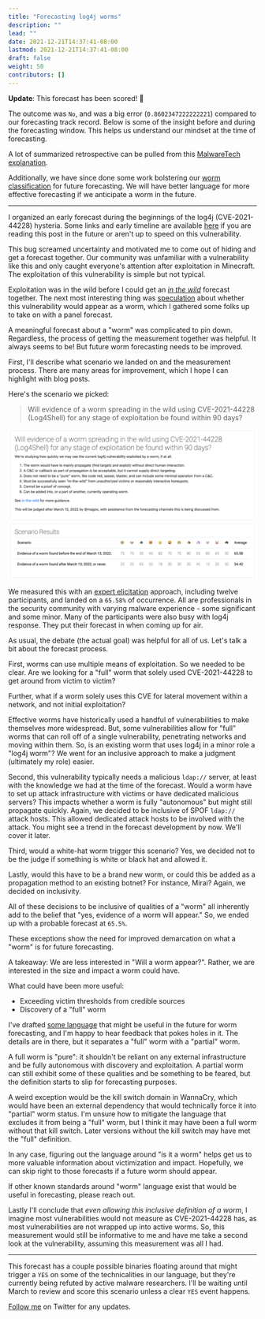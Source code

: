 ```yaml
---
title: "Forecasting log4j worms"
description: ""
lead: ""
date: 2021-12-21T14:37:41-08:00
lastmod: 2021-12-21T14:37:41-08:00
draft: false
weight: 50
contributors: []
---
```


**Update**: This forecast has been scored! 🎉

The outcome was `No`, and was a big error (`0.8602347222222221`) compared to our forecasting track record. Below is some of the insight before and during the forecasting window. This helps us understand our mindset at the time of forecasting.

A lot of summarized retrospective can be pulled from this [MalwareTech explanation](https://twitter.com/MalwareTechBlog/status/1476817703432175616).

Additionally, we have since done some work bolstering our [worm classification](https://magoo.github.io/risk-measurement/in-the-wild/#an-in-the-wild-worm) for future forecasting. We will have better language for more effective forecasting if we anticipate a worm in the future.

***

I organized an early forecast during the beginnings of the log4j (CVE-2021-44228) hysteria. Some links and early timeline are available [here](https://magoo.github.io/incident-tracking/2021-12-09-log4j) if you are reading this post in the future or aren't up to speed on this vulnerability.

This bug screamed uncertainty and motivated me to come out of hiding and get a forecast together. Our community was unfamiliar with a vulnerability like this and only caught everyone's attention after exploitation in Minecraft. The exploitation of this vulnerability is simple but not typical. 

Exploitation was in the wild before I could get an _[in the wild](https://magoo.medium.com/forecasting-bluekeep-5c25a8d5d681)_ forecast together. The next most interesting thing was [speculation](https://twitter.com/Laughing_Mantis/status/1470165580736987137) about whether this vulnerability would appear as a worm, which I gathered some folks up to take on with a panel forecast.

A meaningful forecast about a "worm" was complicated to pin down. Regardless, the process of getting the measurement together was helpful. It always seems to be! But future worm forecasting needs to be improved.

First, I'll describe what scenario we landed on and the measurement process. There are many areas for improvement, which I hope I can highlight with blog posts.  

Here's the scenario we picked:

> Will evidence of a worm spreading in the wild using CVE-2021-44228 (Log4Shell) for any stage of exploitation be found within 90 days?

![log4j-data](log4j-data.png)

We measured this with an [expert elicitation](/risk-measurement/docs/estimation/expert-elicitation) approach, including twelve participants, and landed on a `65.58%` of occurrence. All are professionals in the security community with varying malware experience - some significant and some minor. Many of the participants were also busy with log4j response. They put their forecast in when coming up for air. 

As usual, the debate (the actual goal) was helpful for all of us. Let's talk a bit about the forecast process.

First, worms can use multiple means of exploitation. So we needed to be clear. Are we looking for a "full" worm that solely used CVE-2021-44228 to get around from victim to victim? 

Further, what if a worm solely uses this CVE for lateral movement within a network, and not initial exploitation?

Effective worms have historically used a handful of vulnerabilities to make themselves more widespread. But, some vulnerabilities allow for "full" worms that can roll off of a single vulnerability, penetrating networks and moving within them. So, is an existing worm that uses log4j in a minor role a "log4j worm"? We went for an inclusive approach to make a judgment (ultimately my role) easier.

Second, this vulnerability typically needs a malicious `ldap://` server, at least with the knowledge we had at the time of the forecast. Would a worm have to set up attack infrastructure with victims or have dedicated malicious servers? This impacts whether a worm is fully "autonomous" but might still propagate quickly. Again, we decided to be inclusive of SPOF `ldap://` attack hosts. This allowed dedicated attack hosts to be involved with the attack. You might see a trend in the forecast development by now. We'll cover it later.

Third, would a white-hat worm trigger this scenario? Yes, we decided not to be the judge if something is white or black hat and allowed it.

Lastly, would this have to be a brand new worm, or could this be added as a propagation method to an existing botnet? For instance, Mirai? Again, we decided on inclusivity.

All of these decisions to be inclusive of qualities of a "worm" all inherently add to the belief that "yes, evidence of a worm will appear." So, we ended up with a probable forecast at `65.5%`.

These exceptions show the need for improved demarcation on what a "worm" is for future forecasting.

A takeaway: We are less interested in "Will a worm appear?". Rather, we are interested in the size and impact a worm could have. 

What could have been more useful: 

- Exceeding victim thresholds from credible sources
- Discovery of a "full" worm 

I've drafted [some language](/risk-measurement/in-the-wild/) that might be useful in the future for worm forecasting, and I'm happy to hear feedback that pokes holes in it. The details are in there, but it separates a "full" worm with a "partial" worm. 

A full worm is "pure": it shouldn't be reliant on any external infrastructure and be fully autonomous with discovery and exploitation. A partial worm can still exhibit some of these qualities and be something to be feared, but the definition starts to slip for forecasting purposes.  

A weird exception would be the kill switch domain in WannaCry, which would have been an external dependency that would technically force it into "partial" worm status. I'm unsure how to mitigate the language that excludes it from being a "full" worm, but I think it may have been a full worm without that kill switch. Later versions without the kill switch may have met the "full" definition. 

In any case, figuring out the language around "is it a worm" helps get us to more valuable information about victimization and impact. Hopefully, we can skip right to those forecasts if a future worm should appear.

If other known standards around "worm" language exist that would be useful in forecasting, please reach out. 

Lastly I'll conclude that _even allowing this inclusive definition of a worm_, I imagine most vulnerabilities would not measure as CVE-2021-44228 has, as most vulnerabilities are not wrapped up into active worms. So, this measurement would still be informative to me and have me take a second look at the vulnerability, assuming this measurement was all I had. 

***

This forecast has a couple possible binaries floating around that might trigger a `YES` on some of the technicalities in our language, but they're currently being refuted by active malware researchers. I'll be waiting until March to review and score this scenario unless a clear `YES` event happens. 

[Follow me](https://www.twitter.com/magoo) on Twitter for any updates. 